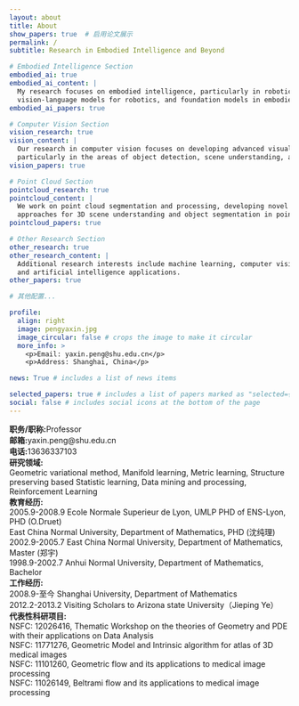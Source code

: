 ```yaml
---
layout: about
title: About
show_papers: true  # 启用论文展示
permalink: /
subtitle: Research in Embodied Intelligence and Beyond

# Embodied Intelligence Section
embodied_ai: true
embodied_ai_content: |
  My research focuses on embodied intelligence, particularly in robotic manipulation, 
  vision-language models for robotics, and foundation models in embodied AI.
embodied_ai_papers: true

# Computer Vision Section
vision_research: true
vision_content: |
  Our research in computer vision focuses on developing advanced visual perception systems,
  particularly in the areas of object detection, scene understanding, and visual reasoning.
vision_papers: true

# Point Cloud Section
pointcloud_research: true
pointcloud_content: |
  We work on point cloud segmentation and processing, developing novel deep learning 
  approaches for 3D scene understanding and object segmentation in point cloud data.
pointcloud_papers: true

# Other Research Section
other_research: true
other_research_content: |
  Additional research interests include machine learning, computer vision, 
  and artificial intelligence applications.
other_papers: true

# 其他配置...

profile:
  align: right
  image: pengyaxin.jpg
  image_circular: false # crops the image to make it circular
  more_info: >
    <p>Email: yaxin.peng@shu.edu.cn</p>
    <p>Address: Shanghai, China</p>

news: True # includes a list of news items

selected_papers: true # includes a list of papers marked as "selected={true}"
social: false # includes social icons at the bottom of the page 
---
```

<p>
<!-- <strong>彭亚新 Peng Yaxin</strong>
<br> -->
<strong>职务/职称:</strong>Professor
<br>
<strong>邮箱:</strong>yaxin.peng@shu.edu.cn
<br>
<strong>电话:</strong>13636337103
<br>
<strong>研究领域:</strong>
<br>
Geometric variational method, Manifold learning, Metric learning, Structure preserving based Statistic learning, Data mining and processing, Reinforcement Learning
<br>
<strong>教育经历:</strong>
<br>
2005.9-2008.9 Ecole Normale Superieur de Lyon, UMLP PHD of ENS-Lyon, PHD (O.Druet)
<br>
East China Normal University, Department of Mathematics, PHD (沈纯理)
<br>
2002.9-2005.7 East China Normal University, Department of Mathematics, Master (郑宇)
<br>
1998.9-2002.7 Anhui Normal University, Department of Mathematics, Bachelor
<br>
<strong>工作经历:</strong>
<br>
2008.9-至今 Shanghai University, Department of Mathematics
<br>
2012.2-2013.2 Visiting Scholars to Arizona state University（Jieping Ye）
<br>
<strong>代表性科研项目:</strong>
<br>
NSFC: 12026416, Thematic Workshop on the theories of Geometry and PDE with their applications on Data Analysis
<br>
NSFC: 11771276, Geometric Model and Intrinsic algorithm for atlas of 3D medical images
<br>
NSFC: 11101260, Geometric flow and its applications to medical image processing
<br>
NSFC: 11026149, Beltrami flow and its applications to medical image processing
</p>